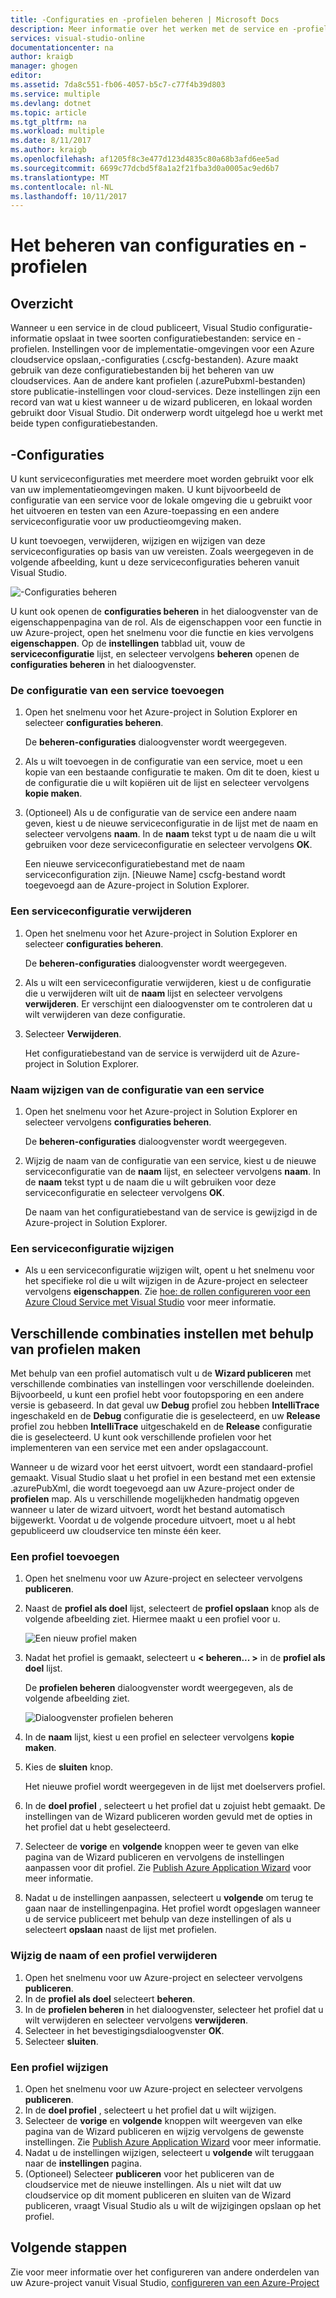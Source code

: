 ```yaml
---
title: -Configuraties en -profielen beheren | Microsoft Docs
description: Meer informatie over het werken met de service en -profielen configuratiebestanden | die instellingen voor de implementatieomgevingen opslaan en publicatie-instellingen voor cloud-services.
services: visual-studio-online
documentationcenter: na
author: kraigb
manager: ghogen
editor: 
ms.assetid: 7da8c551-fb06-4057-b5c7-c77f4b39d803
ms.service: multiple
ms.devlang: dotnet
ms.topic: article
ms.tgt_pltfrm: na
ms.workload: multiple
ms.date: 8/11/2017
ms.author: kraigb
ms.openlocfilehash: af1205f8c3e477d123d4835c80a68b3afd6ee5ad
ms.sourcegitcommit: 6699c77dcbd5f8a1a2f21fba3d0a0005ac9ed6b7
ms.translationtype: MT
ms.contentlocale: nl-NL
ms.lasthandoff: 10/11/2017
---
```

# <a name="how-to-manage-service-configurations-and-profiles"></a>Het beheren van configuraties en -profielen
## <a name="overview"></a>Overzicht
Wanneer u een service in de cloud publiceert, Visual Studio configuratie-informatie opslaat in twee soorten configuratiebestanden: service en -profielen. Instellingen voor de implementatie-omgevingen voor een Azure cloudservice opslaan,-configuraties (.cscfg-bestanden). Azure maakt gebruik van deze configuratiebestanden bij het beheren van uw cloudservices. Aan de andere kant profielen (.azurePubxml-bestanden) store publicatie-instellingen voor cloud-services. Deze instellingen zijn een record van wat u kiest wanneer u de wizard publiceren, en lokaal worden gebruikt door Visual Studio. Dit onderwerp wordt uitgelegd hoe u werkt met beide typen configuratiebestanden.

## <a name="service-configurations"></a>-Configuraties
U kunt serviceconfiguraties met meerdere moet worden gebruikt voor elk van uw implementatieomgevingen maken. U kunt bijvoorbeeld de configuratie van een service voor de lokale omgeving die u gebruikt voor het uitvoeren en testen van een Azure-toepassing en een andere serviceconfiguratie voor uw productieomgeving maken.

U kunt toevoegen, verwijderen, wijzigen en wijzigen van deze serviceconfiguraties op basis van uw vereisten. Zoals weergegeven in de volgende afbeelding, kunt u deze serviceconfiguraties beheren vanuit Visual Studio.

![-Configuraties beheren](./media/vs-azure-tools-service-configurations-and-profiles-how-to-manage/manage-service-config.png)

U kunt ook openen de **configuraties beheren** in het dialoogvenster van de eigenschappenpagina van de rol. Als de eigenschappen voor een functie in uw Azure-project, open het snelmenu voor die functie en kies vervolgens **eigenschappen**. Op de **instellingen** tabblad uit, vouw de **serviceconfiguratie** lijst, en selecteer vervolgens **beheren** openen de **configuraties beheren** in het dialoogvenster.

### <a name="to-add-a-service-configuration"></a>De configuratie van een service toevoegen
1. Open het snelmenu voor het Azure-project in Solution Explorer en selecteer **configuraties beheren**.
   
    De **beheren-configuraties** dialoogvenster wordt weergegeven.
2. Als u wilt toevoegen in de configuratie van een service, moet u een kopie van een bestaande configuratie te maken. Om dit te doen, kiest u de configuratie die u wilt kopiëren uit de lijst en selecteer vervolgens **kopie maken**.
3. (Optioneel) Als u de configuratie van de service een andere naam geven, kiest u de nieuwe serviceconfiguratie in de lijst met de naam en selecteer vervolgens **naam**. In de **naam** tekst typt u de naam die u wilt gebruiken voor deze serviceconfiguratie en selecteer vervolgens **OK**.
   
    Een nieuwe serviceconfiguratiebestand met de naam serviceconfiguration zijn. [Nieuwe Name] cscfg-bestand wordt toegevoegd aan de Azure-project in Solution Explorer.

### <a name="to-delete-a-service-configuration"></a>Een serviceconfiguratie verwijderen
1. Open het snelmenu voor het Azure-project in Solution Explorer en selecteer **configuraties beheren**.
   
    De **beheren-configuraties** dialoogvenster wordt weergegeven.
2. Als u wilt een serviceconfiguratie verwijderen, kiest u de configuratie die u verwijderen wilt uit de **naam** lijst en selecteer vervolgens **verwijderen**. Er verschijnt een dialoogvenster om te controleren dat u wilt verwijderen van deze configuratie.
3. Selecteer **Verwijderen**.
   
     Het configuratiebestand van de service is verwijderd uit de Azure-project in Solution Explorer.

### <a name="to-rename-a-service-configuration"></a>Naam wijzigen van de configuratie van een service
1. Open het snelmenu voor het Azure-project in Solution Explorer en selecteer vervolgens **configuraties beheren**.
   
    De **beheren-configuraties** dialoogvenster wordt weergegeven.
2. Wijzig de naam van de configuratie van een service, kiest u de nieuwe serviceconfiguratie van de **naam** lijst, en selecteer vervolgens **naam**. In de **naam** tekst typt u de naam die u wilt gebruiken voor deze serviceconfiguratie en selecteer vervolgens **OK**.
   
    De naam van het configuratiebestand van de service is gewijzigd in de Azure-project in Solution Explorer.

### <a name="to-change-a-service-configuration"></a>Een serviceconfiguratie wijzigen
* Als u een serviceconfiguratie wijzigen wilt, opent u het snelmenu voor het specifieke rol die u wilt wijzigen in de Azure-project en selecteer vervolgens **eigenschappen**. Zie [hoe: de rollen configureren voor een Azure Cloud Service met Visual Studio](https://docs.microsoft.com/azure/vs-azure-tools-configure-roles-for-cloud-service) voor meer informatie.

## <a name="make-different-setting-combinations-by-using-profiles"></a>Verschillende combinaties instellen met behulp van profielen maken
Met behulp van een profiel automatisch vult u de **Wizard publiceren** met verschillende combinaties van instellingen voor verschillende doeleinden. Bijvoorbeeld, u kunt een profiel hebt voor foutopsporing en een andere versie is gebaseerd. In dat geval uw **Debug** profiel zou hebben **IntelliTrace** ingeschakeld en de **Debug** configuratie die is geselecteerd, en uw **Release** profiel zou hebben **IntelliTrace** uitgeschakeld en de **Release** configuratie die is geselecteerd. U kunt ook verschillende profielen voor het implementeren van een service met een ander opslagaccount.

Wanneer u de wizard voor het eerst uitvoert, wordt een standaard-profiel gemaakt. Visual Studio slaat u het profiel in een bestand met een extensie .azurePubXml, die wordt toegevoegd aan uw Azure-project onder de **profielen** map. Als u verschillende mogelijkheden handmatig opgeven wanneer u later de wizard uitvoert, wordt het bestand automatisch bijgewerkt. Voordat u de volgende procedure uitvoert, moet u al hebt gepubliceerd uw cloudservice ten minste één keer.

### <a name="to-add-a-profile"></a>Een profiel toevoegen
1. Open het snelmenu voor uw Azure-project en selecteer vervolgens **publiceren**.
2. Naast de **profiel als doel** lijst, selecteert de **profiel opslaan** knop als de volgende afbeelding ziet. Hiermee maakt u een profiel voor u.
   
    ![Een nieuw profiel maken](./media/vs-azure-tools-service-configurations-and-profiles-how-to-manage/create-new-profile.png)
3. Nadat het profiel is gemaakt, selecteert u **< beheren... >** in de **profiel als doel** lijst.
   
    De **profielen beheren** dialoogvenster wordt weergegeven, als de volgende afbeelding ziet.
   
    ![Dialoogvenster profielen beheren](./media/vs-azure-tools-service-configurations-and-profiles-how-to-manage/manage-profiles.png)
4. In de **naam** lijst, kiest u een profiel en selecteer vervolgens **kopie maken**.
5. Kies de **sluiten** knop.
   
    Het nieuwe profiel wordt weergegeven in de lijst met doelservers profiel.
6. In de **doel profiel** , selecteert u het profiel dat u zojuist hebt gemaakt. De instellingen van de Wizard publiceren worden gevuld met de opties in het profiel dat u hebt geselecteerd.
7. Selecteer de **vorige** en **volgende** knoppen weer te geven van elke pagina van de Wizard publiceren en vervolgens de instellingen aanpassen voor dit profiel. Zie [Publish Azure Application Wizard](http://go.microsoft.com/fwlink/p/?LinkID=623085) voor meer informatie.
8. Nadat u de instellingen aanpassen, selecteert u **volgende** om terug te gaan naar de instellingenpagina. Het profiel wordt opgeslagen wanneer u de service publiceert met behulp van deze instellingen of als u selecteert **opslaan** naast de lijst met profielen.

### <a name="to-rename-or-delete-a-profile"></a>Wijzig de naam of een profiel verwijderen
1. Open het snelmenu voor uw Azure-project en selecteer vervolgens **publiceren**.
2. In de **profiel als doel** selecteert **beheren**.
3. In de **profielen beheren** in het dialoogvenster, selecteer het profiel dat u wilt verwijderen en selecteer vervolgens **verwijderen**.
4. Selecteer in het bevestigingsdialoogvenster **OK**.
5. Selecteer **sluiten**.

### <a name="to-change-a-profile"></a>Een profiel wijzigen
1. Open het snelmenu voor uw Azure-project en selecteer vervolgens **publiceren**.
2. In de **doel profiel** , selecteert u het profiel dat u wilt wijzigen.
3. Selecteer de **vorige** en **volgende** knoppen wilt weergeven van elke pagina van de Wizard publiceren en wijzig vervolgens de gewenste instellingen. Zie [Publish Azure Application Wizard](http://go.microsoft.com/fwlink/p/?LinkID=623085) voor meer informatie.
4. Nadat u de instellingen wijzigen, selecteert u **volgende** wilt teruggaan naar de **instellingen** pagina.
5. (Optioneel) Selecteer **publiceren** voor het publiceren van de cloudservice met de nieuwe instellingen. Als u niet wilt dat uw cloudservice op dit moment publiceren en sluiten van de Wizard publiceren, vraagt Visual Studio als u wilt de wijzigingen opslaan op het profiel.

## <a name="next-steps"></a>Volgende stappen
Zie voor meer informatie over het configureren van andere onderdelen van uw Azure-project vanuit Visual Studio, [configureren van een Azure-Project](http://go.microsoft.com/fwlink/p/?LinkID=623075)

